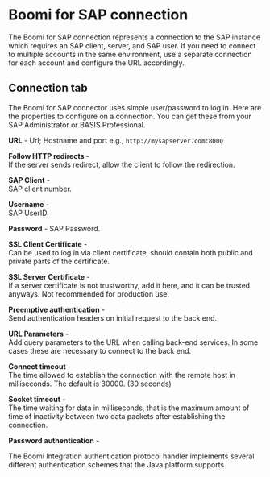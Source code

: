 # Boomi for SAP connection

<head>
  <meta name="guidename" content="Integration"/>
  <meta name="context" content="GUID-25f403cb-5783-4c79-bf6c-a19957f54ad3"/>
</head>


The Boomi for SAP connection represents a connection to the SAP instance which requires an SAP client, server, and SAP user. If you need to connect to multiple accounts in the same environment, use a separate connection for each account and configure the URL accordingly.

## Connection tab

The Boomi for SAP connector uses simple user/password to log in. Here are the properties to configure on a connection. You can get these from your SAP Administrator or BASIS Professional.

**URL** - 
 Url; Hostname and port e.g., `http://mysapserver.com:8000`

**Follow HTTP redirects** -   
 If the server sends redirect, allow the client to follow the redirection.

**SAP Client** -   
SAP client number.

**Username** -  
SAP UserID.

**Password** - 
 SAP Password.

**SSL Client Certificate** -     
Can be used to log in via client certificate, should contain both public and private parts of the certificate.

**SSL Server Certificate** -  
If a server certificate is not trustworthy, add it here, and it can be trusted anyways. Not recommended for production use.

**Preemptive authentication** -    
Send authentication headers on initial request to the back end.

**URL Parameters** -   
Add query parameters to the URL when calling back-end services. In some cases these are necessary to connect to the back end.
 
**Connect timeout** -     
The time allowed to establish the connection with the remote host in milliseconds. The default is 30000. (30 seconds)

**Socket timeout** -    
The time waiting for data in milliseconds, that is the maximum amount of time of inactivity between two data packets after establishing the connection.

**Password authentication** - 

The Boomi Integration authentication protocol handler implements several different authentication schemes that the Java platform supports.